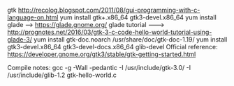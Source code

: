 gtk
http://recolog.blogspot.com/2011/08/gui-programming-with-c-language-on.html
yum install gtk+.x86_64 gtk3-devel.x86_64
yum install glade   --> https://glade.gnome.org/
glade tutorial ---> http://prognotes.net/2016/03/gtk-3-c-code-hello-world-tutorial-using-glade-3/
yum install gtk-doc.noarch
/usr/share/doc/gtk-doc-1.19/
yum install gtk3-devel.x86_64 gtk3-devel-docs.x86_64 glib-devel
Official reference: https://developer.gnome.org/gtk3/stable/gtk-getting-started.html

Compile notes:
gcc -g -Wall -pedantic -I /usr/include/gtk-3.0/  -I /usr/include/glib-1.2 gtk-hello-world.c 
